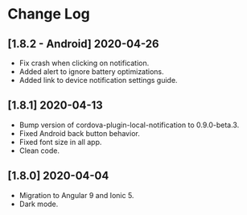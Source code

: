 # Change Log

## [1.8.2 - Android] 2020-04-26
- Fix crash when clicking on notification.
- Added alert to ignore battery optimizations.
- Added link to device notification settings guide.

## [1.8.1] 2020-04-13
- Bump version of cordova-plugin-local-notification to 0.9.0-beta.3.
- Fixed Android back button behavior.
- Fixed font size in all app.
- Clean code.

## [1.8.0] 2020-04-04
- Migration to Angular 9 and Ionic 5.
- Dark mode.